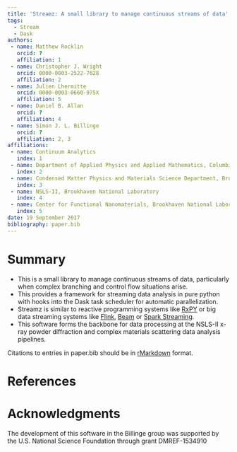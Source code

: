 ```yaml
---
title: 'Streamz: A small library to manage continuous streams of data'
tags:
  - Stream
  - Dask
authors:
 - name: Matthew Rocklin
   orcid: ?
   affiliation: 1
 - name: Christopher J. Wright
   orcid: 0000-0003-2522-7028
   affiliation: 2
 - name: Julien Lhermitte
   orcid: 0000-0003-0660-975X
   affiliation: 5
 - name: Daniel B. Allan
   orcid: ?
   affiliation: 4
 - name: Simon J. L. Billinge
   orcid: ?
   affiliation: 2, 3
affiliations:
 - name: Continuum Analytics
   index: 1
 - name: Department of Applied Physics and Applied Mathematics, Columbia University
   index: 2
 - name: Condensed Matter Physics and Materials Science Department, Brookhaven National Laboratory
   index: 3
 - name: NSLS-II, Brookhaven National Laboratory
   index: 4
 - name: Center for Functional Nanomaterials, Brookhaven National Laboratory
   index: 5
date: 19 September 2017
bibliography: paper.bib
---
```


# Summary

- This is a small library to manage continuous streams of data, particularly when complex branching and control flow situations arise. 
- This provides a framework for streaming data analysis in pure python with hooks into the Dask task scheduler for automatic parallelization.
- Streamz is similar to reactive
programming systems like [RxPY](https://github.com/ReactiveX/RxPY) or big
data streaming systems like [Flink](https://flink.apache.org), [Beam](https://beam.apache.org/get-started/quickstart-py) or [Spark Streaming](https://beam.apache.org/get-started/quickstart-py).
- This software forms the backbone for data processing at the NSLS-II x-ray powder diffraction and complex materials scattering data analysis pipelines.

Citations to entries in paper.bib should be in
[rMarkdown](http://rmarkdown.rstudio.com/authoring_bibliographies_and_citations.html)
format.

# References

# Acknowledgments
The development of this software in the Billinge group was
supported by the U.S. National Science Foundation through
grant DMREF-1534910
